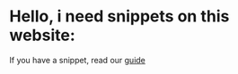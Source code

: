# Hello, i need snippets on this website:

If you have a snippet, read our [guide](https://github.com/happyendermangit/discord-snippets/blob/main/guide.md) 